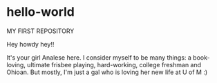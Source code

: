 # hello-world
MY FIRST REPOSITORY

Hey howdy hey!!

It's your girl Analese here. I consider myself to be many things: a book-loving, ultimate frisbee playing, hard-working, college freshman and Ohioan. But mostly, I'm just a gal who is loving her new life at U of M :)
